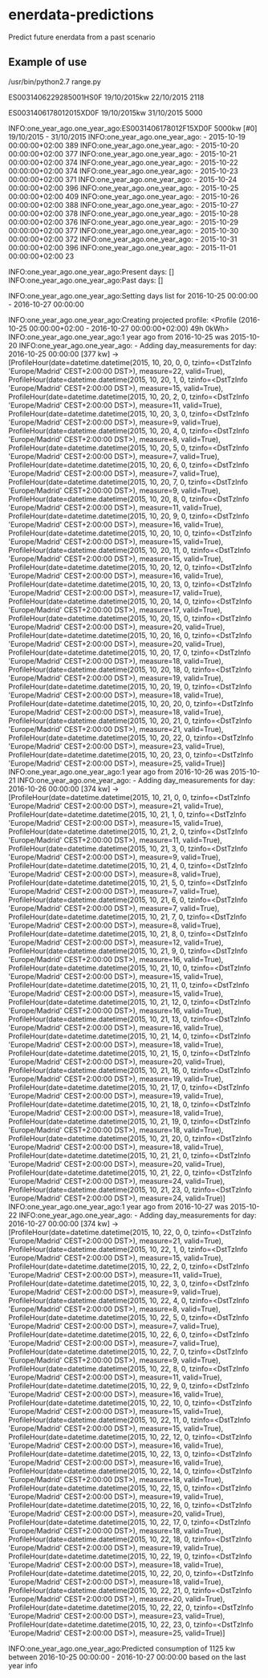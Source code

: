 # enerdata-predictions
Predict future enerdata from a past scenario

## Example of use

/usr/bin/python2.7 range.py

ES0031406229285001HS0F 19/10/2015kw 22/10/2015 2118

ES0031406178012015XD0F 19/10/2015kw 31/10/2015 5000

INFO:one_year_ago.one_year_ago:ES0031406178012F15XD0F 5000kw [#0] 19/10/2015 - 31/10/2015
INFO:one_year_ago.one_year_ago:  - 2015-10-19 00:00:00+02:00 389
INFO:one_year_ago.one_year_ago:  - 2015-10-20 00:00:00+02:00 377
INFO:one_year_ago.one_year_ago:  - 2015-10-21 00:00:00+02:00 374
INFO:one_year_ago.one_year_ago:  - 2015-10-22 00:00:00+02:00 374
INFO:one_year_ago.one_year_ago:  - 2015-10-23 00:00:00+02:00 371
INFO:one_year_ago.one_year_ago:  - 2015-10-24 00:00:00+02:00 396
INFO:one_year_ago.one_year_ago:  - 2015-10-25 00:00:00+02:00 409
INFO:one_year_ago.one_year_ago:  - 2015-10-26 00:00:00+02:00 388
INFO:one_year_ago.one_year_ago:  - 2015-10-27 00:00:00+02:00 378
INFO:one_year_ago.one_year_ago:  - 2015-10-28 00:00:00+02:00 376
INFO:one_year_ago.one_year_ago:  - 2015-10-29 00:00:00+02:00 377
INFO:one_year_ago.one_year_ago:  - 2015-10-30 00:00:00+02:00 372
INFO:one_year_ago.one_year_ago:  - 2015-10-31 00:00:00+02:00 396
INFO:one_year_ago.one_year_ago:  - 2015-11-01 00:00:00+02:00 23


INFO:one_year_ago.one_year_ago:Present days: []
INFO:one_year_ago.one_year_ago:Past days: []

INFO:one_year_ago.one_year_ago:Setting days list for 2016-10-25 00:00:00 - 2016-10-27 00:00:00

INFO:one_year_ago.one_year_ago:Creating projected profile: <Profile (2016-10-25 00:00:00+02:00 - 2016-10-27 00:00:00+02:00) 49h 0kWh> 
INFO:one_year_ago.one_year_ago:1 year ago from 2016-10-25 was 2015-10-20
INFO:one_year_ago.one_year_ago: - Adding day_measurements for day: 2016-10-25 00:00:00 [377 kw] -> [ProfileHour(date=datetime.datetime(2015, 10, 20, 0, 0, tzinfo=<DstTzInfo 'Europe/Madrid' CEST+2:00:00 DST>), measure=22, valid=True), ProfileHour(date=datetime.datetime(2015, 10, 20, 1, 0, tzinfo=<DstTzInfo 'Europe/Madrid' CEST+2:00:00 DST>), measure=15, valid=True), ProfileHour(date=datetime.datetime(2015, 10, 20, 2, 0, tzinfo=<DstTzInfo 'Europe/Madrid' CEST+2:00:00 DST>), measure=11, valid=True), ProfileHour(date=datetime.datetime(2015, 10, 20, 3, 0, tzinfo=<DstTzInfo 'Europe/Madrid' CEST+2:00:00 DST>), measure=9, valid=True), ProfileHour(date=datetime.datetime(2015, 10, 20, 4, 0, tzinfo=<DstTzInfo 'Europe/Madrid' CEST+2:00:00 DST>), measure=8, valid=True), ProfileHour(date=datetime.datetime(2015, 10, 20, 5, 0, tzinfo=<DstTzInfo 'Europe/Madrid' CEST+2:00:00 DST>), measure=7, valid=True), ProfileHour(date=datetime.datetime(2015, 10, 20, 6, 0, tzinfo=<DstTzInfo 'Europe/Madrid' CEST+2:00:00 DST>), measure=7, valid=True), ProfileHour(date=datetime.datetime(2015, 10, 20, 7, 0, tzinfo=<DstTzInfo 'Europe/Madrid' CEST+2:00:00 DST>), measure=9, valid=True), ProfileHour(date=datetime.datetime(2015, 10, 20, 8, 0, tzinfo=<DstTzInfo 'Europe/Madrid' CEST+2:00:00 DST>), measure=11, valid=True), ProfileHour(date=datetime.datetime(2015, 10, 20, 9, 0, tzinfo=<DstTzInfo 'Europe/Madrid' CEST+2:00:00 DST>), measure=16, valid=True), ProfileHour(date=datetime.datetime(2015, 10, 20, 10, 0, tzinfo=<DstTzInfo 'Europe/Madrid' CEST+2:00:00 DST>), measure=15, valid=True), ProfileHour(date=datetime.datetime(2015, 10, 20, 11, 0, tzinfo=<DstTzInfo 'Europe/Madrid' CEST+2:00:00 DST>), measure=15, valid=True), ProfileHour(date=datetime.datetime(2015, 10, 20, 12, 0, tzinfo=<DstTzInfo 'Europe/Madrid' CEST+2:00:00 DST>), measure=16, valid=True), ProfileHour(date=datetime.datetime(2015, 10, 20, 13, 0, tzinfo=<DstTzInfo 'Europe/Madrid' CEST+2:00:00 DST>), measure=17, valid=True), ProfileHour(date=datetime.datetime(2015, 10, 20, 14, 0, tzinfo=<DstTzInfo 'Europe/Madrid' CEST+2:00:00 DST>), measure=17, valid=True), ProfileHour(date=datetime.datetime(2015, 10, 20, 15, 0, tzinfo=<DstTzInfo 'Europe/Madrid' CEST+2:00:00 DST>), measure=20, valid=True), ProfileHour(date=datetime.datetime(2015, 10, 20, 16, 0, tzinfo=<DstTzInfo 'Europe/Madrid' CEST+2:00:00 DST>), measure=20, valid=True), ProfileHour(date=datetime.datetime(2015, 10, 20, 17, 0, tzinfo=<DstTzInfo 'Europe/Madrid' CEST+2:00:00 DST>), measure=18, valid=True), ProfileHour(date=datetime.datetime(2015, 10, 20, 18, 0, tzinfo=<DstTzInfo 'Europe/Madrid' CEST+2:00:00 DST>), measure=19, valid=True), ProfileHour(date=datetime.datetime(2015, 10, 20, 19, 0, tzinfo=<DstTzInfo 'Europe/Madrid' CEST+2:00:00 DST>), measure=18, valid=True), ProfileHour(date=datetime.datetime(2015, 10, 20, 20, 0, tzinfo=<DstTzInfo 'Europe/Madrid' CEST+2:00:00 DST>), measure=18, valid=True), ProfileHour(date=datetime.datetime(2015, 10, 20, 21, 0, tzinfo=<DstTzInfo 'Europe/Madrid' CEST+2:00:00 DST>), measure=21, valid=True), ProfileHour(date=datetime.datetime(2015, 10, 20, 22, 0, tzinfo=<DstTzInfo 'Europe/Madrid' CEST+2:00:00 DST>), measure=23, valid=True), ProfileHour(date=datetime.datetime(2015, 10, 20, 23, 0, tzinfo=<DstTzInfo 'Europe/Madrid' CEST+2:00:00 DST>), measure=25, valid=True)] 
INFO:one_year_ago.one_year_ago:1 year ago from 2016-10-26 was 2015-10-21
INFO:one_year_ago.one_year_ago: - Adding day_measurements for day: 2016-10-26 00:00:00 [374 kw] -> [ProfileHour(date=datetime.datetime(2015, 10, 21, 0, 0, tzinfo=<DstTzInfo 'Europe/Madrid' CEST+2:00:00 DST>), measure=21, valid=True), ProfileHour(date=datetime.datetime(2015, 10, 21, 1, 0, tzinfo=<DstTzInfo 'Europe/Madrid' CEST+2:00:00 DST>), measure=15, valid=True), ProfileHour(date=datetime.datetime(2015, 10, 21, 2, 0, tzinfo=<DstTzInfo 'Europe/Madrid' CEST+2:00:00 DST>), measure=11, valid=True), ProfileHour(date=datetime.datetime(2015, 10, 21, 3, 0, tzinfo=<DstTzInfo 'Europe/Madrid' CEST+2:00:00 DST>), measure=9, valid=True), ProfileHour(date=datetime.datetime(2015, 10, 21, 4, 0, tzinfo=<DstTzInfo 'Europe/Madrid' CEST+2:00:00 DST>), measure=8, valid=True), ProfileHour(date=datetime.datetime(2015, 10, 21, 5, 0, tzinfo=<DstTzInfo 'Europe/Madrid' CEST+2:00:00 DST>), measure=7, valid=True), ProfileHour(date=datetime.datetime(2015, 10, 21, 6, 0, tzinfo=<DstTzInfo 'Europe/Madrid' CEST+2:00:00 DST>), measure=7, valid=True), ProfileHour(date=datetime.datetime(2015, 10, 21, 7, 0, tzinfo=<DstTzInfo 'Europe/Madrid' CEST+2:00:00 DST>), measure=8, valid=True), ProfileHour(date=datetime.datetime(2015, 10, 21, 8, 0, tzinfo=<DstTzInfo 'Europe/Madrid' CEST+2:00:00 DST>), measure=12, valid=True), ProfileHour(date=datetime.datetime(2015, 10, 21, 9, 0, tzinfo=<DstTzInfo 'Europe/Madrid' CEST+2:00:00 DST>), measure=16, valid=True), ProfileHour(date=datetime.datetime(2015, 10, 21, 10, 0, tzinfo=<DstTzInfo 'Europe/Madrid' CEST+2:00:00 DST>), measure=15, valid=True), ProfileHour(date=datetime.datetime(2015, 10, 21, 11, 0, tzinfo=<DstTzInfo 'Europe/Madrid' CEST+2:00:00 DST>), measure=15, valid=True), ProfileHour(date=datetime.datetime(2015, 10, 21, 12, 0, tzinfo=<DstTzInfo 'Europe/Madrid' CEST+2:00:00 DST>), measure=16, valid=True), ProfileHour(date=datetime.datetime(2015, 10, 21, 13, 0, tzinfo=<DstTzInfo 'Europe/Madrid' CEST+2:00:00 DST>), measure=16, valid=True), ProfileHour(date=datetime.datetime(2015, 10, 21, 14, 0, tzinfo=<DstTzInfo 'Europe/Madrid' CEST+2:00:00 DST>), measure=18, valid=True), ProfileHour(date=datetime.datetime(2015, 10, 21, 15, 0, tzinfo=<DstTzInfo 'Europe/Madrid' CEST+2:00:00 DST>), measure=20, valid=True), ProfileHour(date=datetime.datetime(2015, 10, 21, 16, 0, tzinfo=<DstTzInfo 'Europe/Madrid' CEST+2:00:00 DST>), measure=19, valid=True), ProfileHour(date=datetime.datetime(2015, 10, 21, 17, 0, tzinfo=<DstTzInfo 'Europe/Madrid' CEST+2:00:00 DST>), measure=19, valid=True), ProfileHour(date=datetime.datetime(2015, 10, 21, 18, 0, tzinfo=<DstTzInfo 'Europe/Madrid' CEST+2:00:00 DST>), measure=18, valid=True), ProfileHour(date=datetime.datetime(2015, 10, 21, 19, 0, tzinfo=<DstTzInfo 'Europe/Madrid' CEST+2:00:00 DST>), measure=18, valid=True), ProfileHour(date=datetime.datetime(2015, 10, 21, 20, 0, tzinfo=<DstTzInfo 'Europe/Madrid' CEST+2:00:00 DST>), measure=18, valid=True), ProfileHour(date=datetime.datetime(2015, 10, 21, 21, 0, tzinfo=<DstTzInfo 'Europe/Madrid' CEST+2:00:00 DST>), measure=20, valid=True), ProfileHour(date=datetime.datetime(2015, 10, 21, 22, 0, tzinfo=<DstTzInfo 'Europe/Madrid' CEST+2:00:00 DST>), measure=24, valid=True), ProfileHour(date=datetime.datetime(2015, 10, 21, 23, 0, tzinfo=<DstTzInfo 'Europe/Madrid' CEST+2:00:00 DST>), measure=24, valid=True)] 
INFO:one_year_ago.one_year_ago:1 year ago from 2016-10-27 was 2015-10-22
INFO:one_year_ago.one_year_ago: - Adding day_measurements for day: 2016-10-27 00:00:00 [374 kw] -> [ProfileHour(date=datetime.datetime(2015, 10, 22, 0, 0, tzinfo=<DstTzInfo 'Europe/Madrid' CEST+2:00:00 DST>), measure=21, valid=True), ProfileHour(date=datetime.datetime(2015, 10, 22, 1, 0, tzinfo=<DstTzInfo 'Europe/Madrid' CEST+2:00:00 DST>), measure=15, valid=True), ProfileHour(date=datetime.datetime(2015, 10, 22, 2, 0, tzinfo=<DstTzInfo 'Europe/Madrid' CEST+2:00:00 DST>), measure=11, valid=True), ProfileHour(date=datetime.datetime(2015, 10, 22, 3, 0, tzinfo=<DstTzInfo 'Europe/Madrid' CEST+2:00:00 DST>), measure=9, valid=True), ProfileHour(date=datetime.datetime(2015, 10, 22, 4, 0, tzinfo=<DstTzInfo 'Europe/Madrid' CEST+2:00:00 DST>), measure=8, valid=True), ProfileHour(date=datetime.datetime(2015, 10, 22, 5, 0, tzinfo=<DstTzInfo 'Europe/Madrid' CEST+2:00:00 DST>), measure=7, valid=True), ProfileHour(date=datetime.datetime(2015, 10, 22, 6, 0, tzinfo=<DstTzInfo 'Europe/Madrid' CEST+2:00:00 DST>), measure=7, valid=True), ProfileHour(date=datetime.datetime(2015, 10, 22, 7, 0, tzinfo=<DstTzInfo 'Europe/Madrid' CEST+2:00:00 DST>), measure=9, valid=True), ProfileHour(date=datetime.datetime(2015, 10, 22, 8, 0, tzinfo=<DstTzInfo 'Europe/Madrid' CEST+2:00:00 DST>), measure=11, valid=True), ProfileHour(date=datetime.datetime(2015, 10, 22, 9, 0, tzinfo=<DstTzInfo 'Europe/Madrid' CEST+2:00:00 DST>), measure=16, valid=True), ProfileHour(date=datetime.datetime(2015, 10, 22, 10, 0, tzinfo=<DstTzInfo 'Europe/Madrid' CEST+2:00:00 DST>), measure=15, valid=True), ProfileHour(date=datetime.datetime(2015, 10, 22, 11, 0, tzinfo=<DstTzInfo 'Europe/Madrid' CEST+2:00:00 DST>), measure=15, valid=True), ProfileHour(date=datetime.datetime(2015, 10, 22, 12, 0, tzinfo=<DstTzInfo 'Europe/Madrid' CEST+2:00:00 DST>), measure=16, valid=True), ProfileHour(date=datetime.datetime(2015, 10, 22, 13, 0, tzinfo=<DstTzInfo 'Europe/Madrid' CEST+2:00:00 DST>), measure=16, valid=True), ProfileHour(date=datetime.datetime(2015, 10, 22, 14, 0, tzinfo=<DstTzInfo 'Europe/Madrid' CEST+2:00:00 DST>), measure=18, valid=True), ProfileHour(date=datetime.datetime(2015, 10, 22, 15, 0, tzinfo=<DstTzInfo 'Europe/Madrid' CEST+2:00:00 DST>), measure=19, valid=True), ProfileHour(date=datetime.datetime(2015, 10, 22, 16, 0, tzinfo=<DstTzInfo 'Europe/Madrid' CEST+2:00:00 DST>), measure=20, valid=True), ProfileHour(date=datetime.datetime(2015, 10, 22, 17, 0, tzinfo=<DstTzInfo 'Europe/Madrid' CEST+2:00:00 DST>), measure=18, valid=True), ProfileHour(date=datetime.datetime(2015, 10, 22, 18, 0, tzinfo=<DstTzInfo 'Europe/Madrid' CEST+2:00:00 DST>), measure=19, valid=True), ProfileHour(date=datetime.datetime(2015, 10, 22, 19, 0, tzinfo=<DstTzInfo 'Europe/Madrid' CEST+2:00:00 DST>), measure=18, valid=True), ProfileHour(date=datetime.datetime(2015, 10, 22, 20, 0, tzinfo=<DstTzInfo 'Europe/Madrid' CEST+2:00:00 DST>), measure=18, valid=True), ProfileHour(date=datetime.datetime(2015, 10, 22, 21, 0, tzinfo=<DstTzInfo 'Europe/Madrid' CEST+2:00:00 DST>), measure=20, valid=True), ProfileHour(date=datetime.datetime(2015, 10, 22, 22, 0, tzinfo=<DstTzInfo 'Europe/Madrid' CEST+2:00:00 DST>), measure=23, valid=True), ProfileHour(date=datetime.datetime(2015, 10, 22, 23, 0, tzinfo=<DstTzInfo 'Europe/Madrid' CEST+2:00:00 DST>), measure=25, valid=True)] 

INFO:one_year_ago.one_year_ago:Predicted consumption of 1125 kw between 2016-10-25 00:00:00 - 2016-10-27 00:00:00 based on the last year info



